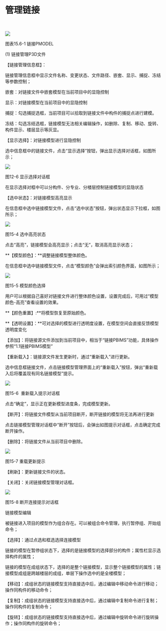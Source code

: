 # 管理链接
<br/>

![](file:///C:\Users\pkpm\AppData\Local\Temp\ksohtml8136\wps209.jpg)

图表15.6-1 链接PMODEL

(1) 链接管理P3D文件

【链接管理信息框】：

链接管理信息框中显示文件名称、变更状态、文件路径、嵌套、显示、捕捉、冻结等参数控制；

嵌套：对链接文件中嵌套模型在当前项目中的显隐控制

显示：对链接模型在当前项目中的显隐控制

捕捉：勾选捕捉选框，当前项目可以拾取到链接文件中构件的捕捉点进行建模。

冻结：勾选冻结选框，链接模型无法相关编辑操作，如删除、复制、移动、旋转、构件显示、楼层显示等灰显。

【显示选择】：对链接模型进行显隐控制

选中信息框中的链接文件，点击“显示选择”按钮，弹出显示选择对话框，如图所示；

![](file:///C:\Users\pkpm\AppData\Local\Temp\ksohtml8136\wps210.jpg)

图12-6 显示选择对话框

在显示选择对框中可以分构件、分专业、分楼层控制链接模型的显隐状态

【选中状态】：对链接模型高亮显示

在信息框中选中链接模型文件，点击“选中状态”按钮，弹出状态显示下拉框，如图所示；

![](file:///C:\Users\pkpm\AppData\Local\Temp\ksohtml8136\wps211.jpg)

图15\-4 选中高亮状态

点击“高亮”，链接模型会高亮显示；点击“无”，取消高亮显示状态；

**【模型颜色】：**调整链接模型整体颜色。

在信息框中选中链接模型文件，点击“模型颜色”会弹出索引颜色界面，如图所示；

![](file:///C:\Users\pkpm\AppData\Local\Temp\ksohtml8136\wps212.jpg)

图15\-5 模型颜色选择

用户可以根据自己喜好对链接文件进行整体颜色设置，设置完成后，可用过“模型颜色\-高亮”查看设置的效果。

**【颜色重置】:**将模型恢复至原始颜色。

**【透明设置】：**可对选择的模型进行透明度设置，在模型空间会直接反馈模型透明度变化

【添加】：将链接源文件添加到当前项目中，相当于“链接PBIMS”功能，具体操作参照“1.1链接PBIMS模型”

【重新载入】：链接源文件发生更新时，通过“重新载入”进行更新。

选中信息框链接文件，点击链接模型管理界面上的“重新载入”按钮，弹出“重新载入后将覆盖现有同名链接模型”提示。

![](file:///C:\Users\pkpm\AppData\Local\Temp\ksohtml8136\wps213.jpg)

图15\-6  重新载入提示对话框

点击“确定”，显示正在更新模型进度条，完成模型更新。

【断开】：将链接文件模型从当前项目断开，断开链接的模型将无法再进行更新

点击链接模型管理对话框中“断开”按钮后，会弹出如图提示对话框，点击确定完成断开操作。

【删除】：将链接文件从当前项目中删除。

![](file:///C:\Users\pkpm\AppData\Local\Temp\ksohtml8136\wps214.jpg)

图15\-7 重载更新提示

【刷新】：更新链接文件的状态。

【关闭】：关闭链接模型管理对话框。

![](file:///C:\Users\pkpm\AppData\Local\Temp\ksohtml8136\wps215.jpg)

图15\-8 断开连接提示对话框

链接模型编辑

被链接进入项目的模型作为组合存在。可以被组合命令管理，执行暂停组、开始组命令；

【选择】：通过点选和框选选择连接模型

链接的模型在暂停组状态下，选择的是链接模型的选择部分的构件；属性栏显示选择构件的属性；

链接的模型在成组状态下，选择的是整个链接模型，显示整个链接模型的属性；链接模型成组是跨越楼层的成组，单层下操作选中的是全楼模型；

【移动】：成组状态的链接模型支持直接选中后，通过编辑中移动命令进行移动；操作同构件的移动命令；

【复制】：成组状态的链接模型支持直接选中后，通过编辑中复制命令进行复制；操作同构件的复制命令；

【旋转】：成组状态的链接模型支持直接选中后，通过编辑中旋转命令进行旋转操作；操作同构件的旋转命令；